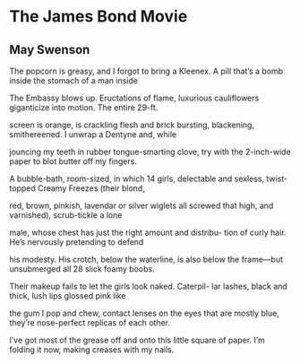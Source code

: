 # The James Bond Movie
## May Swenson
The popcorn is greasy, and I forgot to bring a Kleenex.
A pill that’s a bomb inside the stomach of a man inside

The Embassy blows up. Eructations of flame, luxurious
cauliflowers giganticize into motion. The entire 29-ft.

screen is orange, is crackling flesh and brick bursting,
blackening, smithereened. I unwrap a Dentyne and, while

jouncing my teeth in rubber tongue-smarting clove, try
with the 2-inch-wide paper to blot butter off my fingers.

A bubble-bath, room-sized, in which 14 girls, delectable
and sexless, twist-topped Creamy Freezes (their blond,

red, brown, pinkish, lavendar or silver wiglets all
screwed that high, and varnished), scrub-tickle a lone

male, whose chest has just the right amount and distribu-
tion of curly hair. He’s nervously pretending to defend

his modesty. His crotch, below the waterline, is also
below the frame—but unsubmerged all 28 slick foamy boobs.

Their makeup fails to let the girls look naked. Caterpil-
lar lashes, black and thick, lush lips glossed pink like

the gum I pop and chew, contact lenses on the eyes that are
mostly blue, they’re nose-perfect replicas of each other.

I’ve got most of the grease off and onto this little square
of paper. I’m folding it now, making creases with my nails.
